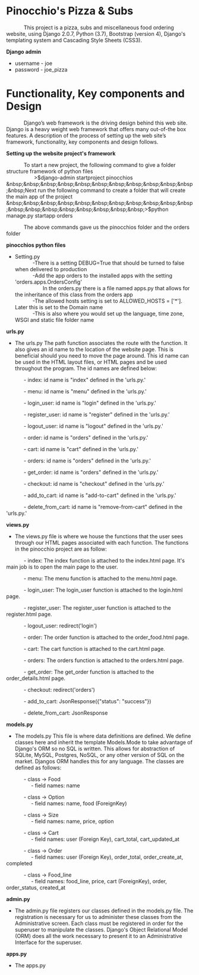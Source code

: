 # Pinocchio's Pizza & Subs  

&nbsp;&nbsp;&nbsp;&nbsp;&nbsp;&nbsp;&nbsp;&nbsp;&nbsp;&nbsp;&nbsp;&nbsp;This project is a pizza, subs and miscellaneous food ordering website, using Django 2.0.7, Python (3.7), Bootstrap (version 4), Django's templating system and Cascading Style Sheets (CSS3).

**Django admin**

* username - joe
* password - joe_pizza

# Functionality, Key components and Design

&nbsp;&nbsp;&nbsp;&nbsp;&nbsp;&nbsp;&nbsp;&nbsp;&nbsp;&nbsp;&nbsp;&nbsp;Django’s web framework is the driving design behind this web site.  Django is a heavy weight web framework that offers many out-of-the box features.  A description of the process of setting up the web site’s framework, functionality, key components and design follows.

**Setting up the website project's framework**

&nbsp;&nbsp;&nbsp;&nbsp;&nbsp;&nbsp;&nbsp;&nbsp;&nbsp;&nbsp;&nbsp;&nbsp;To start a new project, the following command to give a folder structure framework of python files   
&nbsp;&nbsp;&nbsp;&nbsp;&nbsp;&nbsp;&nbsp;&nbsp;&nbsp;&nbsp;&nbsp;&nbsp;&nbsp;&nbsp;&nbsp;&nbsp;&nbsp;&nbsp;&nbsp;>$django-admin startproject pinocchios  
&nbsp;&nbsp;&nbsp;&nbsp;&nbsp;&nbsp;&nbsp;&nbsp;&nbsp;&nbsp;&nbsp;&nbsp;Next run the following command to create a folder that will create the main app of the project  
&nbsp;&nbsp;&nbsp;&nbsp;&nbsp;&nbsp;&nbsp;&nbsp;&nbsp;&nbsp;&nbsp;&nbsp;&nbsp;&nbsp;&nbsp;&nbsp;&nbsp;&nbsp;&nbsp;>$python manage.py startapp orders  

&nbsp;&nbsp;&nbsp;&nbsp;&nbsp;&nbsp;&nbsp;&nbsp;&nbsp;&nbsp;&nbsp;&nbsp;The above commands gave us the pinocchios folder and the orders folder

**pinocchios python files**

* Setting.py  
&nbsp;&nbsp;&nbsp;&nbsp;&nbsp;&nbsp;&nbsp;&nbsp;&nbsp;&nbsp;&nbsp;&nbsp;-There is a setting DEBUG=True that should be turned to false when delivered to production  
&nbsp;&nbsp;&nbsp;&nbsp;&nbsp;&nbsp;&nbsp;&nbsp;&nbsp;&nbsp;&nbsp;&nbsp;-Add the app orders to the installed apps with the setting 'orders.apps.OrdersConfig'  
&nbsp;&nbsp;&nbsp;&nbsp;&nbsp;&nbsp;&nbsp;&nbsp;&nbsp;&nbsp;&nbsp;&nbsp;&nbsp;&nbsp;&nbsp;&nbsp;&nbsp;&nbsp;&nbsp;In the orders.py there is a file named apps.py that allows for the inheritance of this class from the orders app  
&nbsp;&nbsp;&nbsp;&nbsp;&nbsp;&nbsp;&nbsp;&nbsp;&nbsp;&nbsp;&nbsp;&nbsp;-The allowed hosts setting is set to ALLOWED_HOSTS = ['*']. Later this is set to the Domain name  
&nbsp;&nbsp;&nbsp;&nbsp;&nbsp;&nbsp;&nbsp;&nbsp;&nbsp;&nbsp;&nbsp;&nbsp;-This is also where you would set up the language, time zone, WSGI and static file folder name

**urls.py**

- The urls.py The path function associates the route with the function.  It also gives an id name to the location of the website page.  This is beneficial should you need to move the page around.  This id name can be used in the HTML layout files, or HTML pages and be used throughout the program.  The id names are defined below:

&nbsp;&nbsp;&nbsp;&nbsp;&nbsp;&nbsp;&nbsp;&nbsp;&nbsp;&nbsp;&nbsp;&nbsp;- index: id name is "index" defined in the 'urls.py.' 

&nbsp;&nbsp;&nbsp;&nbsp;&nbsp;&nbsp;&nbsp;&nbsp;&nbsp;&nbsp;&nbsp;&nbsp;- menu: id name is "menu" defined in the 'urls.py.'

&nbsp;&nbsp;&nbsp;&nbsp;&nbsp;&nbsp;&nbsp;&nbsp;&nbsp;&nbsp;&nbsp;&nbsp;- login_user: id name is "login" defined in the 'urls.py.'

&nbsp;&nbsp;&nbsp;&nbsp;&nbsp;&nbsp;&nbsp;&nbsp;&nbsp;&nbsp;&nbsp;&nbsp;- register_user: id name is "register" defined in the 'urls.py.'

&nbsp;&nbsp;&nbsp;&nbsp;&nbsp;&nbsp;&nbsp;&nbsp;&nbsp;&nbsp;&nbsp;&nbsp;- logout_user: id name is "logout" defined in the 'urls.py.'

&nbsp;&nbsp;&nbsp;&nbsp;&nbsp;&nbsp;&nbsp;&nbsp;&nbsp;&nbsp;&nbsp;&nbsp;- order: id name is "orders" defined in the 'urls.py.'

&nbsp;&nbsp;&nbsp;&nbsp;&nbsp;&nbsp;&nbsp;&nbsp;&nbsp;&nbsp;&nbsp;&nbsp;- cart: id name is "cart" defined in the 'urls.py.'

&nbsp;&nbsp;&nbsp;&nbsp;&nbsp;&nbsp;&nbsp;&nbsp;&nbsp;&nbsp;&nbsp;&nbsp;- orders: id name is "orders" defined in the 'urls.py.'

&nbsp;&nbsp;&nbsp;&nbsp;&nbsp;&nbsp;&nbsp;&nbsp;&nbsp;&nbsp;&nbsp;&nbsp;- get_order: id name is "orders" defined in the 'urls.py.'

&nbsp;&nbsp;&nbsp;&nbsp;&nbsp;&nbsp;&nbsp;&nbsp;&nbsp;&nbsp;&nbsp;&nbsp;- checkout: id name is "checkout" defined in the 'urls.py.'

&nbsp;&nbsp;&nbsp;&nbsp;&nbsp;&nbsp;&nbsp;&nbsp;&nbsp;&nbsp;&nbsp;&nbsp;- add_to_cart: id name is "add-to-cart" defined in the 'urls.py.'

&nbsp;&nbsp;&nbsp;&nbsp;&nbsp;&nbsp;&nbsp;&nbsp;&nbsp;&nbsp;&nbsp;&nbsp;- delete_from_cart: id name is "remove-from-cart" defined in the 'urls.py.'  

**views.py**

* The views.py file is where we house the functions that the user sees through our HTML pages associated with each function.  The functions in the pinocchio project are as follow:

&nbsp;&nbsp;&nbsp;&nbsp;&nbsp;&nbsp;&nbsp;&nbsp;&nbsp;&nbsp;&nbsp;&nbsp;- index: The index function is attached to the index.html page.  It's main job is to open the main page to the user.

&nbsp;&nbsp;&nbsp;&nbsp;&nbsp;&nbsp;&nbsp;&nbsp;&nbsp;&nbsp;&nbsp;&nbsp;- menu: The menu function is attached to the menu.html page.

&nbsp;&nbsp;&nbsp;&nbsp;&nbsp;&nbsp;&nbsp;&nbsp;&nbsp;&nbsp;&nbsp;&nbsp;- login_user: The login_user function is attached to the login.html page.

&nbsp;&nbsp;&nbsp;&nbsp;&nbsp;&nbsp;&nbsp;&nbsp;&nbsp;&nbsp;&nbsp;&nbsp;- register_user: The register_user function is attached to the register.html page. 

&nbsp;&nbsp;&nbsp;&nbsp;&nbsp;&nbsp;&nbsp;&nbsp;&nbsp;&nbsp;&nbsp;&nbsp;- logout_user: redirect('login') 

&nbsp;&nbsp;&nbsp;&nbsp;&nbsp;&nbsp;&nbsp;&nbsp;&nbsp;&nbsp;&nbsp;&nbsp;- order: The order function is attached to the order_food.html page.

&nbsp;&nbsp;&nbsp;&nbsp;&nbsp;&nbsp;&nbsp;&nbsp;&nbsp;&nbsp;&nbsp;&nbsp;- cart: The cart function is attached to the cart.html page. 

&nbsp;&nbsp;&nbsp;&nbsp;&nbsp;&nbsp;&nbsp;&nbsp;&nbsp;&nbsp;&nbsp;&nbsp;- orders: The orders function is attached to the orders.html page. 

&nbsp;&nbsp;&nbsp;&nbsp;&nbsp;&nbsp;&nbsp;&nbsp;&nbsp;&nbsp;&nbsp;&nbsp;- get_order: The get_order function is attached to the order_details.html page.

&nbsp;&nbsp;&nbsp;&nbsp;&nbsp;&nbsp;&nbsp;&nbsp;&nbsp;&nbsp;&nbsp;&nbsp;- checkout: redirect('orders')

&nbsp;&nbsp;&nbsp;&nbsp;&nbsp;&nbsp;&nbsp;&nbsp;&nbsp;&nbsp;&nbsp;&nbsp;- add_to_cart: JsonResponse({"status": "success"})

&nbsp;&nbsp;&nbsp;&nbsp;&nbsp;&nbsp;&nbsp;&nbsp;&nbsp;&nbsp;&nbsp;&nbsp;- delete_from_cart: JsonResponse



**models.py**

- The models.py This file is where data definitions are defined.  We define classes here and inherit the template Models.Mode to take advantage of Django's ORM so no SQL is written.  This allows for abstraction of SQLite, MySQL, Postgres, NoSQL, or any other version of SQL on the market.  Djangos ORM handles this for any language.  The classes are defined as follows:

&nbsp;&nbsp;&nbsp;&nbsp;&nbsp;&nbsp;&nbsp;&nbsp;&nbsp;&nbsp;&nbsp;&nbsp;- class -> Food  
&nbsp;&nbsp;&nbsp;&nbsp;&nbsp;&nbsp;&nbsp;&nbsp;&nbsp;&nbsp;&nbsp;&nbsp;&nbsp;&nbsp;&nbsp;&nbsp; - field names: name

&nbsp;&nbsp;&nbsp;&nbsp;&nbsp;&nbsp;&nbsp;&nbsp;&nbsp;&nbsp;&nbsp;&nbsp;- class -> Option  
&nbsp;&nbsp;&nbsp;&nbsp;&nbsp;&nbsp;&nbsp;&nbsp;&nbsp;&nbsp;&nbsp;&nbsp;&nbsp;&nbsp;&nbsp;&nbsp; - field names: name, food (ForeignKey)   

&nbsp;&nbsp;&nbsp;&nbsp;&nbsp;&nbsp;&nbsp;&nbsp;&nbsp;&nbsp;&nbsp;&nbsp;- class -> Size  
&nbsp;&nbsp;&nbsp;&nbsp;&nbsp;&nbsp;&nbsp;&nbsp;&nbsp;&nbsp;&nbsp;&nbsp;&nbsp;&nbsp;&nbsp;&nbsp; - field names: name, price, option  

&nbsp;&nbsp;&nbsp;&nbsp;&nbsp;&nbsp;&nbsp;&nbsp;&nbsp;&nbsp;&nbsp;&nbsp;- class -> Cart  
&nbsp;&nbsp;&nbsp;&nbsp;&nbsp;&nbsp;&nbsp;&nbsp;&nbsp;&nbsp;&nbsp;&nbsp;&nbsp;&nbsp;&nbsp;&nbsp; - field names: user (Foreign Key), cart_total, cart_updated_at  

&nbsp;&nbsp;&nbsp;&nbsp;&nbsp;&nbsp;&nbsp;&nbsp;&nbsp;&nbsp;&nbsp;&nbsp;- class -> Order  
&nbsp;&nbsp;&nbsp;&nbsp;&nbsp;&nbsp;&nbsp;&nbsp;&nbsp;&nbsp;&nbsp;&nbsp;&nbsp;&nbsp;&nbsp;&nbsp; - field names: user (Foreign Key), order_total, order_create_at, completed  

&nbsp;&nbsp;&nbsp;&nbsp;&nbsp;&nbsp;&nbsp;&nbsp;&nbsp;&nbsp;&nbsp;&nbsp;- class -> Food_line  
&nbsp;&nbsp;&nbsp;&nbsp;&nbsp;&nbsp;&nbsp;&nbsp;&nbsp;&nbsp;&nbsp;&nbsp;&nbsp;&nbsp;&nbsp;&nbsp; - field names: food_line, price, cart (ForeignKey), order, order_status, created_at  

**admin.py**

- The admin.py file registers our classes defined in the models.py file.  The registration is necessary for us to administer these classes from the Administrative screen.  Each class must be registered in order for the superuser to manipulate the classes.  Django's Object Relational Model (ORM) does all the work necessary to present it to an Administrative Interface for the superuser.  


**apps.py**

- The apps.py 